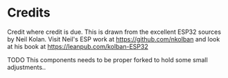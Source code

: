 # Credits

Credit where credit is due. This is drawn from the excellent ESP32 sources by Neil Kolan. 
Visit Neil's ESP work at https://github.com/nkolban and look at his book at https://leanpub.com/kolban-ESP32

TODO This components needs to be proper forked to hold some small adjustments..